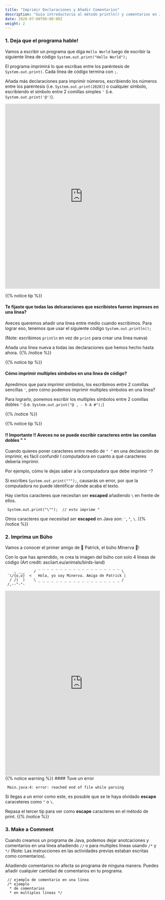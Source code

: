```yaml
---
title: "Imprimir Declaraciones y Añadir Comentarios"
description: "Guía introductoria al método println() y comentarios en Java."
date: 2020-07-08T00:00:00Z
weight: 2
---
```


### 1. Deja que el programa hable! 

Vamos a escribir un programa que diga `Hello World` luego de escribir la siguiente línea de código `System.out.print("Hello World");` 

El programa imprimirá lo que escribas entre los paréntesis de `System.out.print(`. Cada línea de código termina con `;`.

Añada más declaraciones para imprimir números, escribiendo los números entre los paréntesis (i.e. `System.out.print(2020)`) o cualquier símbolo, escribiendo el símbolo entre 2 comillas simples `'` (i.e. `System.out.print('@')`).

<iframe height="600px" width="100%" src="https://repl.it/@nuevofoundation/JavaBasicsHelloWorld?lite=true#Main.java" scrolling="no" frameborder="no" allowtransparency="true" allowfullscreen="true" sandbox="allow-forms allow-pointer-lock allow-popups allow-same-origin allow-scripts allow-modals"></iframe>

{{% notice tip %}}
#### Te fijaste que todas las delcaraciones que escribistes fueron impreses en una línea?
Aveces queremos añadir una línea entre medio cuando escribimos. Para lograr eso, tenemos que usar el siguiente código `System.out.println();` 

(Note: escribimos `println` en vez de `print` para crear una línea nueva)

Añada una línea nueva a todas las declaraciones que hemos hecho hasta ahora.
{{% /notice %}}

{{% notice tip %}}
#### Cómo imprimir multiples símbolos en una línea de código?
Apredimos que para imprimir símbolos, los escribimos entre 2 comillas sencillas `'`, pero cómo podemos imprimir multiples símbolos en una línea?

Para lograrlo, ponemos escribir los multiples símbolos entre 2 comillas dobles `"` (i.e. `System.out.print("@ , - h A #");`)

{{% /notice %}}

{{% notice tip %}}
#### !! Importante !! Aveces no se puede escribir caracteres entre las comilas dobles " "
Cuando quieres poner caracteres entre medio de `" "` en una declaración de imprimir, es fácil confundir l computadora en cuanto a qué caracteres debería imprimir.

Por ejemplo, cómo le dejas saber a la computadora que debe imprimir `"`? 

Si escribes `System.out.print(""");`, causarás un error, por que la computadora no puede identificar dónde acaba el texto. 

Hay ciertos caracteres que necesitan ser <b>escaped</b> añadiendo `\` en frente de ellos.

     System.out.print("\"");  // esto imprime "

Otros caracteres que necesitad ser <b>escaped</b> en Java son: `'`, `"`, `\`.
{{% /notice %}}

### 2. Imprima un Búho
Vamos a conocer el primer amigo de 🐥 Patrick, el búho Minerva 🦉!

Con lo que has aprendido, re crea la imágen del búho con solo 4 líneas de código (Art credit: asciiart.eu/animals/birds-land)

        , ___    / ‾ ‾ ‾ ‾ ‾ ‾ ‾ ‾ ‾ ‾ ‾ ‾ ‾ ‾ ‾ ‾ ‾ ‾ ‾ \
     `\/{o,o}  <   Hola, yo soy Minerva. Amiga de Patrick |
      / /)  )    \ _ _ _ _ _ _ _ _ _ _ _ _ _ _ _ _ _ _ _ /
     /,--"-"- 


<iframe height="600px" width="100%" src="https://repl.it/@nuevofoundation/JavaBasicsOwl?lite=true#Main.java" scrolling="no" frameborder="no" allowtransparency="true" allowfullscreen="true" sandbox="allow-forms allow-pointer-lock allow-popups allow-same-origin allow-scripts allow-modals"></iframe>
{{% notice warning %}}
#### Tuve un error

     Main.java:4: error: reached end of file while parsing
Si llegas a un error como este, es posuble que se te haya olvidado <b>escape</b> caraceteres como `"` o `\`.

Repasa el tercer tip para ver como <b>escape</b> caracteres en el método de print.
{{% /notice %}}

### 3. Make a Comment
Cuando creamos un programa de Java, podemos dejar anotcaciones y comentarios en una línea añadiendo `//` o para multiples líneas usando `/*` y `*/` (Note: Las instrucciones en las actividades previas estaban escritas como comentarios). 

Añadiendo comentarios no afecta so programa de ninguna manera. Puedes añadir cualquier cantidad de comentarios en tu programa.

     // ejemplo de comentario en una línea
     /* ejemplo
      * de comentarios
      * en multiples líneas */